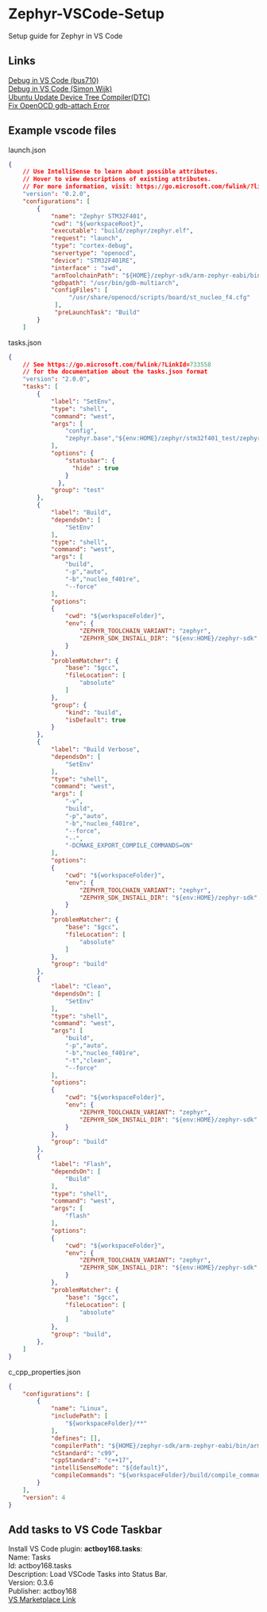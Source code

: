 # Zephyr-VSCode-Setup
Setup guide for Zephyr in VS Code

## Links
[Debug in VS Code (bus710)](https://github.com/bus710/zephyr-rtos-development-in-linux)\
[Debug in VS Code (Simon Wijk)](https://gitlab.endian.se/simon/vscode-zephyr-intro)\
[Ubuntu Update Device Tree Compiler(DTC)](https://lists.zephyrproject.org/g/users/topic/dtc_version_unsupported_error/32325016?p=,,,20,0,0,0::recentpostdate%2Fsticky,,,20,2,0,32325016)\
[Fix OpenOCD gdb-attach Error](https://mcuoneclipse.com/2016/04/09/solution-for-openocd-cannot-communicate-target-not-haltet/)

## Example vscode files
launch.json
```json
{
    // Use IntelliSense to learn about possible attributes.
    // Hover to view descriptions of existing attributes.
    // For more information, visit: https://go.microsoft.com/fwlink/?linkid=830387
    "version": "0.2.0",
    "configurations": [
        {
            "name": "Zephyr STM32F401",
            "cwd": "${workspaceRoot}",
            "executable": "build/zephyr/zephyr.elf",
            "request": "launch",
            "type": "cortex-debug",
            "servertype": "openocd",
            "device": "STM32F401RE",
            "interface" : "swd",
            "armToolchainPath": "${HOME}/zephyr-sdk/arm-zephyr-eabi/bin",
            "gdbpath": "/usr/bin/gdb-multiarch",
            "configFiles": [
                 "/usr/share/openocd/scripts/board/st_nucleo_f4.cfg"
             ],
             "preLaunchTask": "Build"
        }
    ]

```

tasks.json
```json
{
    // See https://go.microsoft.com/fwlink/?LinkId=733558
    // for the documentation about the tasks.json format
    "version": "2.0.0",
    "tasks": [
        {
            "label": "SetEnv",
            "type": "shell",
            "command": "west",
            "args": [
                "config",
                "zephyr.base","${env:HOME}/zephyr/stm32f401_test/zephyr"
            ],
            "options": {
                "statusbar": {
                  "hide" : true
                }
              },
            "group": "test"
        },
        {
            "label": "Build",
            "dependsOn": [
				"SetEnv"
			],
            "type": "shell",
            "command": "west",
            "args": [
                "build",
                "-p","auto",
                "-b","nucleo_f401re",
                "--force"
            ],
            "options": 
            {
                "cwd": "${workspaceFolder}",
                "env": {
                    "ZEPHYR_TOOLCHAIN_VARIANT": "zephyr",
                    "ZEPHYR_SDK_INSTALL_DIR": "${env:HOME}/zephyr-sdk"
                }
            },
            "problemMatcher": {
                "base": "$gcc",
                "fileLocation": [
                    "absolute"
                ]
            },
            "group": {
                "kind": "build",
                "isDefault": true
            }
        },
        {
            "label": "Build Verbose",
            "dependsOn": [
				"SetEnv"
			],
            "type": "shell",
            "command": "west",
            "args": [
                "-v",
                "build",
                "-p","auto",
                "-b","nucleo_f401re",
                "--force",
                "--",
                "-DCMAKE_EXPORT_COMPILE_COMMANDS=ON"
            ],
            "options": 
            {
                "cwd": "${workspaceFolder}",
                "env": {
                    "ZEPHYR_TOOLCHAIN_VARIANT": "zephyr",
                    "ZEPHYR_SDK_INSTALL_DIR": "${env:HOME}/zephyr-sdk"
                }
            },
            "problemMatcher": {
                "base": "$gcc",
                "fileLocation": [
                    "absolute"
                ]
            },
            "group": "build"
        },
        {
            "label": "Clean",
            "dependsOn": [
				"SetEnv"
			],
            "type": "shell",
            "command": "west",
            "args": [
                "build",
                "-p","auto",
                "-b","nucleo_f401re",
                "-t","clean",
                "--force"
            ],
            "options": 
            {
                "cwd": "${workspaceFolder}",
                "env": {
                    "ZEPHYR_TOOLCHAIN_VARIANT": "zephyr",
                    "ZEPHYR_SDK_INSTALL_DIR": "${env:HOME}/zephyr-sdk"
                }
            },
            "group": "build"
        },
        {
            "label": "Flash",
            "dependsOn": [
				"Build"
			],
            "type": "shell",
            "command": "west",
            "args": [
                "flash"
            ],
            "options": 
            {
                "cwd": "${workspaceFolder}",
                "env": {
                    "ZEPHYR_TOOLCHAIN_VARIANT": "zephyr",
                    "ZEPHYR_SDK_INSTALL_DIR": "${env:HOME}/zephyr-sdk"
                }
            },
            "problemMatcher": {
                "base": "$gcc",
                "fileLocation": [
                    "absolute"
                ]
            },
            "group": "build",
        },
    ]
}

```

c_cpp_properties.json
```json
{
    "configurations": [
        {
            "name": "Linux",
            "includePath": [
                "${workspaceFolder}/**"
            ],
            "defines": [],
            "compilerPath": "${HOME}/zephyr-sdk/arm-zephyr-eabi/bin/arm-zephyr-eabi-gcc",
            "cStandard": "c99",
            "cppStandard": "c++17",
            "intelliSenseMode": "${default}",
            "compileCommands": "${workspaceFolder}/build/compile_commands.json"
        }
    ],
    "version": 4
}

```
## Add tasks to VS Code Taskbar
Install VS Code plugin: **actboy168.tasks**:\
Name: Tasks\
Id: actboy168.tasks\
Description: Load VSCode Tasks into Status Bar.\
Version: 0.3.6\
Publisher: actboy168\
[VS Marketplace Link](https://marketplace.visualstudio.com/items?itemName=actboy168.tasks)
